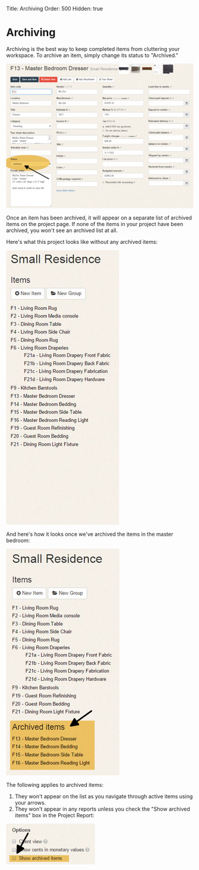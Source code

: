 Title: Archiving
Order: 500
Hidden: true

# Archiving

Archiving is the best way to keep completed items from cluttering your workspace. To archive an item, simply change its status to "Archived."

![](archived-status.png)

Once an item has been archived, it will appear on a separate list of archived items on the project page. If none of the items in your project have been archived, you won't see an archived list at all.


Here's what this project looks like without any archived items: 

![](project-with-nothing-archived.jpg)

And here's how it looks once we've archived the items in the master bedroom:

![](project-with-items-archived.png)

The following applies to archived items:

1. They won't appear on the list as you navigate through active items using your arrows.
2. They won't appear in any reports unless you check the "Show archived items" box in the Project Report:

![](show-archived.png)




